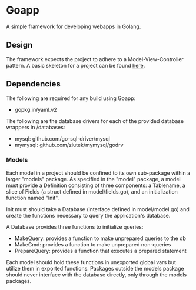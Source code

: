 # Goapp
A simple framework for developing webapps in Golang.

## Design
The framework expects the project to adhere to a Model-View-Controller
pattern. A basic skeleton for a project can be found
[here](https://github.com/ollykel/goapp-skeleton "Goapp Skeleton").

## Dependencies
The following are required for any build using Goapp:
- gopkg.in/yaml.v2

The following are the database drivers for each of the provided database
wrappers in /databases:
- mysql: github.com/go-sql-driver/mysql
- mymysql: github.com/ziutek/mymysql/godrv

### Models
Each model in a project should be confined to its own sub-package within
a larger "models" package. As specified in the "model" package, a model
must provide a Definition consisting of three components: a Tablename,
a slice of Fields (a struct defined in model/fields.go), and an
initialization function named "Init".

Init must should take a Database (interface defined in model/model.go)
and create the functions necessary to query the application's database.

A Database provides three functions to initialize queries:
- MakeQuery: provides a function to make unprepared queries to the db
- MakeCmd: provides a function to make unprepared non-queries
- PrepareQuery: provides a function that executes a prepared statement

Each model should hold these functions in unexported global vars but
utilize them in exported functions. Packages outside the models package
should never interface with the database directly, only through the
models packages.

